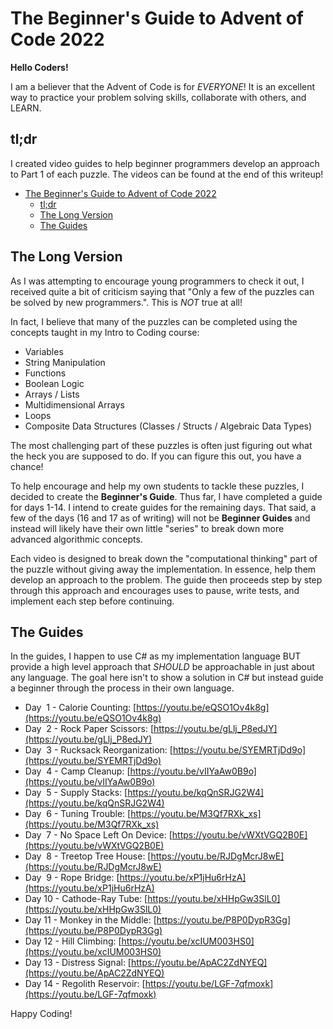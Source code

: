 # The Beginner's Guide to Advent of Code 2022

**Hello Coders!**

I am a believer that the Advent of Code is for *EVERYONE*! It is an excellent way to 
practice your problem solving skills, collaborate with others, and LEARN.

## tl;dr

I created video guides to help beginner programmers develop an approach to Part
1 of each puzzle. The videos can be found at the end of this writeup!

- [The Beginner's Guide to Advent of Code 2022](#the-beginners-guide-to-advent-of-code-2022)
  - [tl;dr](#tldr)
  - [The Long Version](#the-long-version)
  - [The Guides](#the-guides)


## The Long Version

As I was attempting to encourage young programmers to check it out, I received
quite a bit of criticism saying that "Only a few of the puzzles can be solved by
new programmers.". This is *NOT* true at all!

In fact, I believe that many of the puzzles can be completed using the
concepts taught in my Intro to Coding course:

* Variables
* String Manipulation
* Functions
* Boolean Logic
* Arrays / Lists
* Multidimensional Arrays
* Loops
* Composite Data Structures (Classes / Structs / Algebraic Data Types)

The most challenging part of these puzzles is often just figuring out what the
heck you are supposed to do. If you can figure this out, you have a chance!

To help encourage and help my own students to tackle these puzzles, I decided to
create the **Beginner's Guide**. Thus far, I have completed a guide for days
1-14. I intend to create guides for the remaining days. That said, a few of the
days (16 and 17 as of writing) will not be **Beginner Guides** and instead will
likely have their own little "series" to break down more advanced algorithmic
concepts.

Each video is designed to break down the "computational thinking" part of the
puzzle without giving away the implementation. In essence, help them develop an
approach to the problem. The guide then proceeds step by step through this
approach and encourages uses to pause, write tests, and implement each step
before continuing.

## The Guides

In the guides, I happen to use C# as my implementation language BUT provide a
high level approach that *SHOULD* be approachable in just about any language.
The goal here isn't to show a solution in C# but instead guide a beginner
through the process in their own language.

* Day  1 - Calorie Counting: [https://youtu.be/eQSO1Ov4k8g](https://youtu.be/eQSO1Ov4k8g)
* Day  2 - Rock Paper Scissors: [https://youtu.be/gLlj_P8edJY](https://youtu.be/gLlj_P8edJY)
* Day  3 - Rucksack Reorganization: [https://youtu.be/SYEMRTjDd9o](https://youtu.be/SYEMRTjDd9o)
* Day  4 - Camp Cleanup: [https://youtu.be/vIIYaAw0B9o](https://youtu.be/vIIYaAw0B9o)
* Day  5 - Supply Stacks: [https://youtu.be/kqQnSRJG2W4](https://youtu.be/kqQnSRJG2W4)
* Day  6 - Tuning Trouble: [https://youtu.be/M3Qf7RXk_xs](https://youtu.be/M3Qf7RXk_xs)
* Day  7 - No Space Left On Device: [https://youtu.be/vWXtVGQ2B0E](https://youtu.be/vWXtVGQ2B0E)
* Day  8 - Treetop Tree House: [https://youtu.be/RJDgMcrJ8wE](https://youtu.be/RJDgMcrJ8wE)
* Day  9 - Rope Bridge: [https://youtu.be/xP1jHu6rHzA](https://youtu.be/xP1jHu6rHzA)
* Day 10 - Cathode-Ray Tube: [https://youtu.be/xHHpGw3SlL0](https://youtu.be/xHHpGw3SlL0)
* Day 11 - Monkey in the Middle: [https://youtu.be/P8P0DypR3Gg](https://youtu.be/P8P0DypR3Gg)
* Day 12 - Hill Climbing: [https://youtu.be/xcIUM003HS0](https://youtu.be/xcIUM003HS0)
* Day 13 - Distress Signal: [https://youtu.be/ApAC2ZdNYEQ](https://youtu.be/ApAC2ZdNYEQ)
* Day 14 - Regolith Reservoir: [https://youtu.be/LGF-7qfmoxk](https://youtu.be/LGF-7qfmoxk)

Happy Coding!